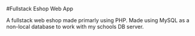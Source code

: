 #Fullstack Eshop Web App

A fullstack web eshop made primarly using PHP.
Made using MySQL as a non-local database to work with my schools DB server.


